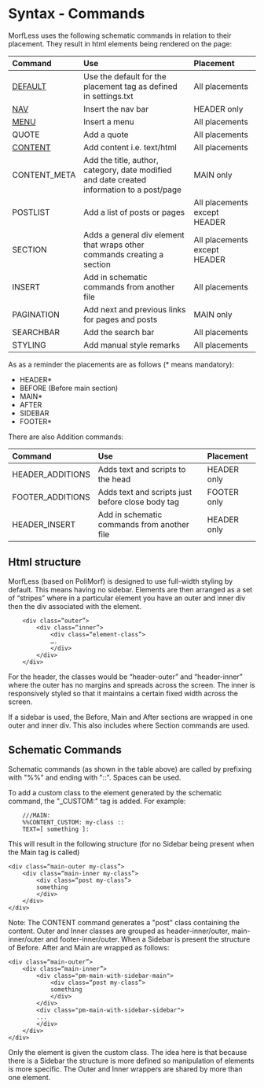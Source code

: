 # Syntax - Commands

MorfLess uses the following schematic commands in relation to their placement. They result in html elements being rendered on the page:

| Command | Use  | Placement |
| :-------| :----| :-------- |
| [DEFAULT](command-default.md) | Use the default for the placement tag as defined in settings.txt | All placements |
| [NAV](command-nav.md) | Insert the nav bar | HEADER only |
| [MENU](command-menu.md) | Insert a menu | All placements |
| QUOTE | Add a quote | All placements |
| [CONTENT](command-content.md)  | Add content i.e. text/html | All placements |
| CONTENT_META |  Add the title, author, category, date modified and date created information to a post/page| MAIN only |
| POSTLIST | Add a list of posts or pages | All placements except HEADER |
| SECTION | Adds a general div element that wraps other commands creating a section | All placements except HEADER |
| INSERT | Add in schematic commands from another file | All placements |
| PAGINATION | Add next and previous links for pages and posts | MAIN only |
| SEARCHBAR| Add the search bar | All placements |
| STYLING | Add manual style remarks | All placements |

As as a reminder the placements are as follows (* means mandatory): 
- HEADER*
- BEFORE (Before main section)
- MAIN*
- AFTER
- SIDEBAR
- FOOTER*

There are also Addition commands:

| Command | Use  | Placement |
| :-------| :----| :-------- |
| HEADER_ADDITIONS | Adds text and scripts to the head | HEADER only |
| FOOTER_ADDITIONS | Adds text and scripts just before close body tag | FOOTER only |
| HEADER_INSERT | Add in schematic commands from another file | HEADER only |

## Html structure

MorfLess (based on PoliMorf) is designed to use full-width styling by default. This means having no sidebar. Elements are then arranged as a set of “stripes” where in a particular element you have an outer and inner div then the div associated with the element. 

        <div class=“outer”>
	        <div class=“inner”>
		        <div class=“element-class”>
		        ….
		        </div>
	        </div>
        </div>

For the header, the classes would be “header-outer” and “header-inner” where the outer has no margins and spreads across the screen. The inner is responsively styled so that it maintains a certain fixed width across the screen.

If a sidebar is used, the Before, Main and After sections are wrapped in one outer and inner div. This also includes where Section commands are used.

## Schematic Commands 

Schematic commands (as shown in the table above) are called by prefixing with "%%" and ending with  "::". Spaces can be used. 

To add a custom class to the element generated by the schematic command, the "_CUSTOM:" tag is added. For example:

        ///MAIN:
        %%CONTENT_CUSTOM: my-class ::
        TEXT=[ something ]:
        
This will result in the following structure (for no Sidebar being present when the Main tag is called)


	<div class=“main-outer my-class”>
		<div class=“main-inner my-class”>
			<div class=“post my-class”>
			something
			</div>
		</div>
	</div>
        
Note: The CONTENT command generates a "post" class containing the content. Outer and Inner classes are grouped as header-inner/outer, main-inner/outer and footer-inner/outer. When a Sidebar is present the structure of Before. After and Main are wrapped as follows:

	<div class=“main-outer”>
		<div class=“main-inner”>
			<div class="pm-main-with-sidebar-main">
				<div class=“post my-class”>
				something
				</div>
			</div>
			<div class="pm-main-with-sidebar-sidebar">
			...
			</div>
		</div>
	</div>
        
Only the element is given the custom class. The idea here is that because there is a Sidebar the structure is more defined so manipulation of elements is more specific. The Outer and Inner wrappers are shared by more than one element.

    
    
